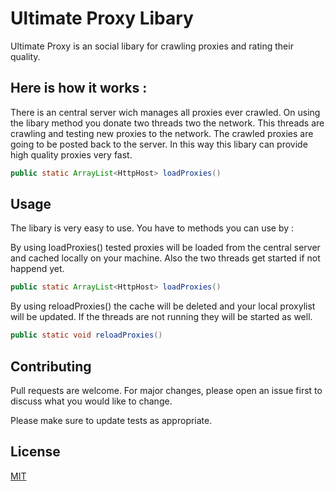 # Ultimate Proxy Libary

Ultimate Proxy is an social libary for crawling proxies and rating their quality.

## Here is how it works :

There is an central server wich manages all proxies ever crawled.
On using the libary method you donate two threads two the network.
This threads are crawling and testing new proxies to the network.
The crawled proxies are going to be posted back to the server. In this way
this libary can provide high quality proxies very fast.
```java
public static ArrayList<HttpHost> loadProxies()
```

## Usage
The libary is very easy to use. You have to methods you can use by  :

By using loadProxies() tested proxies will be loaded from the central server and cached locally on your machine.
Also the two threads get started if not happend yet.
```java
public static ArrayList<HttpHost> loadProxies()
```

By using reloadProxies() the cache will be deleted and your local proxylist will be updated.
If the threads are not running they will be started as well.
```java
public static void reloadProxies()
```

## Contributing
Pull requests are welcome. For major changes, please open an issue first to discuss what you would like to change.

Please make sure to update tests as appropriate.

## License
[MIT](https://choosealicense.com/licenses/mit/)
